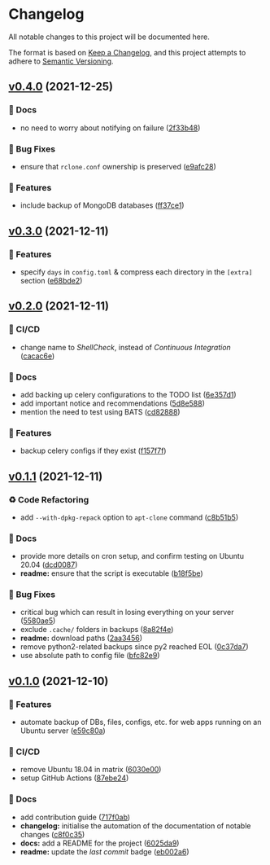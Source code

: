 # Changelog

All notable changes to this project will be documented here.

The format is based on [Keep a Changelog](https://keepachangelog.com/en/1.0.0/), and this project attempts to adhere to [Semantic Versioning](https://semver.org/spec/v2.0.0.html).

## [v0.4.0](https://github.com/engineervix/ubuntu-server-backup/compare/v0.3.0...v0.4.0) (2021-12-25)


### 📝 Docs

* no need to worry about notifying on failure ([2f33b48](https://github.com/engineervix/ubuntu-server-backup/commit/2f33b485bf2741eacc9e90b93b9586969c2cb559))


### 🐛 Bug Fixes

* ensure that `rclone.conf` ownership is preserved ([e9afc28](https://github.com/engineervix/ubuntu-server-backup/commit/e9afc28ef10c152c7bcc9d6a9d129d2ac3b9c475))


### 🚀 Features

* include backup of MongoDB databases ([ff37ce1](https://github.com/engineervix/ubuntu-server-backup/commit/ff37ce155d5f2cd4543cfc1915dc6c094caad19d))

## [v0.3.0](https://github.com/engineervix/ubuntu-server-backup/compare/v0.2.0...v0.3.0) (2021-12-11)


### 🚀 Features

* specify `days` in `config.toml` & compress each directory in the `[extra]` section ([e68bde2](https://github.com/engineervix/ubuntu-server-backup/commit/e68bde2071a0755b379b14723381fddfe69c8431))

## [v0.2.0](https://github.com/engineervix/ubuntu-server-backup/compare/v0.1.1...v0.2.0) (2021-12-11)


### 👷 CI/CD

* change name to *ShellCheck*, instead of *Continuous Integration* ([cacac6e](https://github.com/engineervix/ubuntu-server-backup/commit/cacac6ee36d745260c0089f8f6a92b1b42b0e860))


### 📝 Docs

* add backing up celery configurations to the TODO list ([6e357d1](https://github.com/engineervix/ubuntu-server-backup/commit/6e357d1cafc9a6997cc4f3d2704b90ddcd07e7ba))
* add important notice and recommendations ([5d8e588](https://github.com/engineervix/ubuntu-server-backup/commit/5d8e588538ae6447459288f276001c23480be7fa))
* mention the need to test using BATS ([cd82888](https://github.com/engineervix/ubuntu-server-backup/commit/cd82888aa7a236d7e76774e76c5329e127c30cac))


### 🚀 Features

* backup celery configs if they exist ([f157f7f](https://github.com/engineervix/ubuntu-server-backup/commit/f157f7f4be351ed932978477c4c2cee894a00347))

## [v0.1.1](https://github.com/engineervix/ubuntu-server-backup/compare/v0.1.0...v0.1.1) (2021-12-11)


### ♻️ Code Refactoring

* add `--with-dpkg-repack` option to `apt-clone` command ([c8b51b5](https://github.com/engineervix/ubuntu-server-backup/commit/c8b51b580048c3c0c04d972888542d30c343dd28))


### 📝 Docs

* provide more details on cron setup, and confirm testing on Ubuntu 20.04 ([dcd0087](https://github.com/engineervix/ubuntu-server-backup/commit/dcd00872e1f3a6813961f0d46ee37edf1bed4d43))
* **readme:** ensure that the script is executable ([b18f5be](https://github.com/engineervix/ubuntu-server-backup/commit/b18f5beb59b3fae76db799997c8afed2e2bdcdd7))


### 🐛 Bug Fixes

* critical bug which can result in losing everything on your server ([5580ae5](https://github.com/engineervix/ubuntu-server-backup/commit/5580ae5fba4c5bce8db033fe772c6d23edc10ef9))
* exclude `.cache/` folders in backups ([8a82f4e](https://github.com/engineervix/ubuntu-server-backup/commit/8a82f4e5b023cdfbb269bd280a39eccacac795bd))
* **readme:** download paths ([2aa3456](https://github.com/engineervix/ubuntu-server-backup/commit/2aa3456065050beb3278a027be16f3a06783acda))
* remove python2-related backups since py2 reached EOL ([0c37da7](https://github.com/engineervix/ubuntu-server-backup/commit/0c37da7451224cb18040194cfd56deff751f29a1))
* use absolute path to config file ([bfc82e9](https://github.com/engineervix/ubuntu-server-backup/commit/bfc82e9010368d3de52589c0bc3167ad2262b001))

## [v0.1.0](https://github.com/engineervix/ubuntu-server-backup/compare/v0.0.0...v0.1.0) (2021-12-10)


### 🚀 Features

* automate backup of DBs, files, configs, etc. for web apps running on an Ubuntu server ([e59c80a](https://github.com/engineervix/ubuntu-server-backup/commit/e59c80ae4e781f4924a9e37a8b23511b6fa6e83a))


### 👷 CI/CD

* remove Ubuntu 18.04 in matrix ([6030e00](https://github.com/engineervix/ubuntu-server-backup/commit/6030e0098f8244f65cdf6ff8db7c6e31813c41f9))
* setup GitHub Actions ([87ebe24](https://github.com/engineervix/ubuntu-server-backup/commit/87ebe241cbcf0bf4bd13904d6cfa9b28f41286e8))


### 📝 Docs

* add contribution guide ([717f0ab](https://github.com/engineervix/ubuntu-server-backup/commit/717f0ab2da9a3b8c4d34809e68964812f1e66544))
* **changelog:** initialise the automation of the documentation of notable changes ([c8f0c35](https://github.com/engineervix/ubuntu-server-backup/commit/c8f0c3509e0b3452eb36c1304a73b4425f232e37))
* **docs:** add a README for the project ([6025da9](https://github.com/engineervix/ubuntu-server-backup/commit/6025da940b04a9cff480af2bba0a2c34d18ba8e0))
* **readme:** update the *last commit* badge ([eb002a6](https://github.com/engineervix/ubuntu-server-backup/commit/eb002a6f78cc27044e5eddf64e45d702247a14a4))

